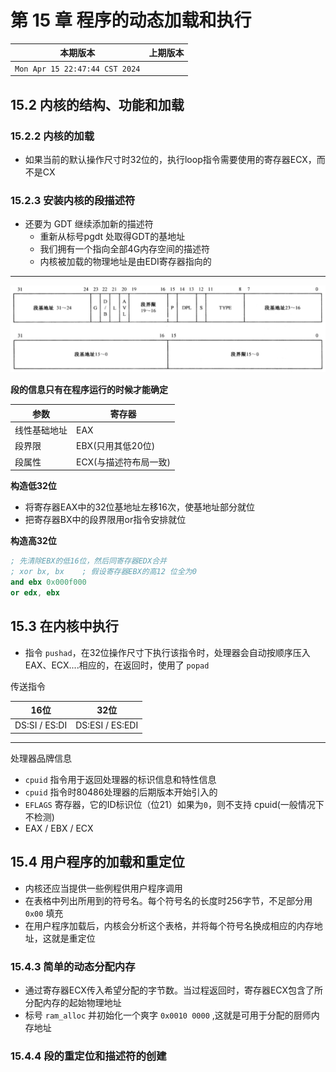 # 第 15 章 程序的动态加载和执行

|本期版本|上期版本
|:---:|:---:|
`Mon Apr 15 22:47:44 CST 2024` |

## 15.2 内核的结构、功能和加载

### 15.2.2 内核的加载

* 如果当前的默认操作尺寸时32位的，执行loop指令需要使用的寄存器ECX，而不是CX

### 15.2.3 安装内核的段描述符

* 还要为 GDT 继续添加新的描述符
	* 重新从标号pgdt 处取得GDT的基地址
	* 我们拥有一个指向全部4G内存空间的描述符
	* 内核被加载的物理地址是由EDI寄存器指向的

---

<img src="./01.png" />

**段的信息只有在程序运行的时候才能确定**

参数|寄存器
---|---
 线性基础地址 | EAX
 段界限 | EBX(只用其低20位)
 段属性|ECX(与描述符布局一致)
 
**构造低32位**
 
 * 将寄存器EAX中的32位基地址左移16次，使基地址部分就位
 * 把寄存器BX中的段界限用or指令安排就位

**构造高32位**

```s
; 先清除EBX的低16位，然后同寄存器EDX合并
; xor bx, bx	; 假设寄存器EBX的高12 位全为0
and ebx 0x000f000
or edx, ebx
```

## 15.3 在内核中执行

* 指令 `pushad`，在32位操作尺寸下执行该指令时，处理器会自动按顺序压入 EAX、ECX....相应的，在返回时，使用了 `popad`

传送指令

16位|32位
---|---
DS:SI / ES:DI | DS:ESI / ES:EDI

---
处理器品牌信息

* `cpuid` 指令用于返回处理器的标识信息和特性信息
* `cpuid` 指令时80486处理器的后期版本开始引入的
* `EFLAGS` 寄存器，它的ID标识位（位21）如果为`0`，则不支持 cpuid(一般情况下不检测)
* EAX / EBX / ECX


## 15.4 用户程序的加载和重定位

* 内核还应当提供一些例程供用户程序调用
* 在表格中列出所用到的符号名。每个符号名的长度时256字节，不足部分用 `0x00` 填充
* 在用户程序加载后，内核会分析这个表格，并将每个符号名换成相应的内存地址，这就是重定位


### 15.4.3 简单的动态分配内存


* 通过寄存器ECX传入希望分配的字节数。当过程返回时，寄存器ECX包含了所分配内存的起始物理地址
* 标号 `ram_alloc` 并初始化一个爽字 `0x0010 0000` ,这就是可用于分配的厨师内存地址

### 15.4.4 段的重定位和描述符的创建
 

